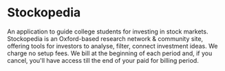 # Stockopedia
An application to guide college students for investing in stock markets.
Stockopedia is an Oxford-based research network & community site, offering tools for investors to analyse, filter, connect investment ideas.
We charge no setup fees. We bill at the beginning of each period and, if you cancel, you'll have access till the end of your paid for billing period.
